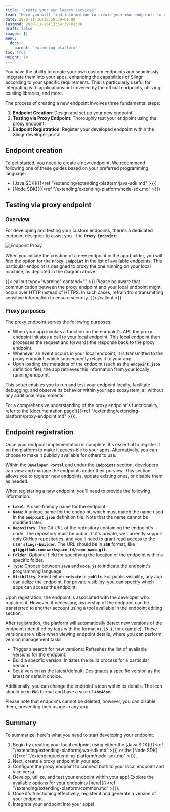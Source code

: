```yaml
---
title: "Create your own legacy services"
lead: "Here you will find information to create your own endpoints to add more features to your app."
date: 2020-11-16T13:59:39+01:00
lastmod: 2020-11-16T13:59:39+01:00
draft: false
images: []
menu:
  docs:
    parent: "extending-platform"
toc: true
weight: 14
---
```


You have the ability to create your own custom endpoints and seamlessly integrate them into your apps, enhancing the capabilities of Slingr according to your specific requirements. This is particularly useful for integrating with applications not covered by the official endpoints, utilizing existing libraries, and more.

The process of creating a new endpoint involves three fundamental steps:

1. **Endpoint Creation**: Design and set up your new endpoint.
2. **Testing via Proxy Endpoint**: Thoroughly test your endpoint using the proxy endpoint.
3. **Endpoint Registration**: Register your developed endpoint within the Slingr developer portal.

## **Endpoint creation**

To get started, you need to create a new endpoint. We recommend following one of these guides based on your preferred programming language:

- [Java SDK]({{<ref "/extending/extending-platform/java-sdk.md" >}})
- [Node SDK]({{<ref "/extending/extending-platform/node-sdk.md" >}})

## **Testing via proxy endpoint**

### Overview

For developing and testing your custom endpoints, there's a dedicated endpoint designed to assist you—the **`Proxy Endpoint`**:

![Endpoint Proxy](/slingrDoc/images/vendor/extending/endpoint-proxy.png)

When you initiate the creation of a new endpoint in the app builder, you will find the option for the **`Proxy Endpoint`** in the list of available endpoints. This particular endpoint is designed to proxy the one running on your local machine, as depicted in the diagram above.

{{< callout type="warning" contend="" >}}
Please be aware that communication between the proxy endpoint and your local endpoint might occur over HTTP instead of HTTPS. In such cases, refrain from transmitting sensitive information to ensure security.
{{< /callout >}}

### Proxy purposes

The proxy endpoint serves the following purposes:

- When your app invokes a function on the endpoint's API, the proxy endpoint initiates a call to your local endpoint. This local endpoint then processes the request and forwards the response back to the proxy endpoint.
- Whenever an event occurs in your local endpoint, it is transmitted to the proxy endpoint, which subsequently relays it to your app.
- Upon loading the metadata of the endpoint (such as the **`endpoint.json`** definition file), the app retrieves this information from your locally running endpoint.

This setup enables you to run and test your endpoint locally, facilitate debugging, and observe its behavior within your app ecosystem, all without any additional requirements.

For a comprehensive understanding of the proxy endpoint's functionality, refer to the [documentation page]({{<ref "/extending/extending-platform/proxy-endpoint.md" >}}).

## **Endpoint registration**

Once your endpoint implementation is complete, it's essential to register it on the platform to make it accessible to your apps. Alternatively, you can choose to make it publicly available for others to use.

Within the **`Developer Portal`** and under the **`Endpoints`** section, developers can view and manage the endpoints under their purview. This section allows you to register new endpoints, update existing ones, or disable them as needed.

When registering a new endpoint, you'll need to provide the following information:

- **`Label`**: A user-friendly name for the endpoint.
- **`Name`**: A unique name for the endpoint, which must match the name used in the **`endpoint.json`** definition file. Note that the name cannot be modified later.
- **`Repository`**: The Git URL of the repository containing the endpoint's code. The repository must be public. If it's private, we currently support only GitHub repositories, and you'll need to grant read access to the user **`slingr-builder`**. The URL should be in **`SSH`** format, like **`git@github.com:workspace_id/repo_name.git`**.
- **`Folder`**: Optional field for specifying the location of the endpoint within a specific folder.
- **`Type`**: Choose between **`Java`** and **`Node.js`** to indicate the endpoint's programming language.
- **`Visibility`**: Select either **`private`** or **`public`**. For public visibility, any app can utilize the endpoint. For private visibility, you can specify which apps can access the endpoint.

Upon registration, the endpoint is associated with the developer who registers it. However, if necessary, ownership of the endpoint can be transferred to another account using a tool available in the endpoint editing section.

After registration, the platform will automatically detect new versions of the endpoint (identified by tags with the format **`v1.15.1`**, for example). These versions are visible when viewing endpoint details, where you can perform version management tasks:

- Trigger a search for new versions: Refreshes the list of available versions for the endpoint.
- Build a specific version: Initiates the build process for a particular version.
- Set a version as the latest/default: Designates a specific version as the latest or default choice.

Additionally, you can change the endpoint's icon within its details. The icon should be in **`PNG`** format and have a size of **`48x48px`**.

Please note that endpoints cannot be deleted; however, you can disable them, preventing their usage in any app.

## **Summary**

To summarize, here's what you need to start developing your endpoint:

1. Begin by creating your local endpoint using either the [Java SDK]({{<ref "/extending/extending-platform/java-sdk.md" >}}) or the [Node SDK]({{<ref "/extending/extending-platform/node-sdk.md" >}}).
2. Next, create a proxy endpoint in your app.
3. Configure the proxy endpoint to connect both to your local endpoint and vice versa.
4. Develop, utilize, and test your endpoint within your app! Explore the available options for your endpoints [here]({{<ref "/extending/extending-platform/common.md" >}}).
5. Once it's functioning effectively, register it and generate a version of your endpoint.
6. Integrate your endpoint into your apps!
